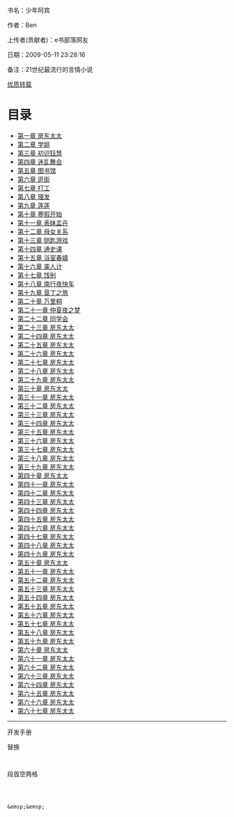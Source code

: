 书名：少年阿宾

作者：Ben

上传者(贡献者)：e书部落网友

日期：2009-05-11 23:28:16

备注：21世纪最流行的言情小说

[优质转载](https://ben1998.com/)

# 目录
- [第一章 房东太太](/少年阿宾/1)
- [第二章 学姐](/少年阿宾/2)
- [第三章 初识钰慧](/少年阿宾/3)
- [第四章 迷乱舞会](/少年阿宾/4)
- [第五章 图书馆](/少年阿宾/5)
- [第六章 逛街](/少年阿宾/6)
- [第七章 打工](/少年阿宾/7)
- [第八章 理发](/少年阿宾/8)
- [第九章 莲莲](/少年阿宾/9)
- [第十章 寒假开始](/少年阿宾/10)
- [第十一章 表妹孟卉](/少年阿宾/11)
- [第十二章 母女关系](/少年阿宾/12)
- [第十三章 钥匙游戏](/少年阿宾/13)
- [第十四章 通史课](/少年阿宾/14)
- [第十五章 浴室春嬉](/少年阿宾/15)
- [第十六章 美人计](/少年阿宾/16)
- [第十七章 饯别](/少年阿宾/17)
- [第十八章 南行夜快车](/少年阿宾/18)
- [第十九章 垦丁之旅](/少年阿宾/19)
- [第二十章 万里桐](/少年阿宾/20)
- [第二十一章 仲夏夜之梦](/少年阿宾/21)
- [第二十二章 同学会](/少年阿宾/22)
- [第二十三章 房东太太](/少年阿宾/23)
- [第二十四章 房东太太](/少年阿宾/24)
- [第二十五章 房东太太](/少年阿宾/25)
- [第二十六章 房东太太](/少年阿宾/26)
- [第二十七章 房东太太](/少年阿宾/27)
- [第二十八章 房东太太](/少年阿宾/28)
- [第二十九章 房东太太](/少年阿宾/29)
- [第三十章 房东太太](/少年阿宾/30)
- [第三十一章 房东太太](/少年阿宾/31)
- [第三十二章 房东太太](/少年阿宾/32)
- [第三十三章 房东太太](/少年阿宾/33)
- [第三十四章 房东太太](/少年阿宾/34)
- [第三十五章 房东太太](/少年阿宾/35)
- [第三十六章 房东太太](/少年阿宾/36)
- [第三十七章 房东太太](/少年阿宾/37)
- [第三十八章 房东太太](/少年阿宾/38)
- [第三十九章 房东太太](/少年阿宾/39)
- [第四十章 房东太太](/少年阿宾/40)
- [第四十一章 房东太太](/少年阿宾/41)
- [第四十二章 房东太太](/少年阿宾/42)
- [第四十三章 房东太太](/少年阿宾/43)
- [第四十四章 房东太太](/少年阿宾/44)
- [第四十五章 房东太太](/少年阿宾/45)
- [第四十六章 房东太太](/少年阿宾/46)
- [第四十七章 房东太太](/少年阿宾/47)
- [第四十八章 房东太太](/少年阿宾/48)
- [第四十九章 房东太太](/少年阿宾/49)
- [第五十章 房东太太](/少年阿宾/50)
- [第五十一章 房东太太](/少年阿宾/51)
- [第五十二章 房东太太](/少年阿宾/52)
- [第五十三章 房东太太](/少年阿宾/53)
- [第五十四章 房东太太](/少年阿宾/54)
- [第五十五章 房东太太](/少年阿宾/55)
- [第五十六章 房东太太](/少年阿宾/56)
- [第五十七章 房东太太](/少年阿宾/57)
- [第五十八章 房东太太](/少年阿宾/58)
- [第五十九章 房东太太](/少年阿宾/59)
- [第六十章 房东太太](/少年阿宾/60)
- [第六十一章 房东太太](/少年阿宾/61)
- [第六十二章 房东太太](/少年阿宾/62)
- [第六十三章 房东太太](/少年阿宾/63)
- [第六十四章 房东太太](/少年阿宾/64)
- [第六十五章 房东太太](/少年阿宾/65)
- [第六十六章 房东太太](/少年阿宾/66)
- [第六十七章 房东太太](/少年阿宾/67)
---



开发手册

替换
```

```
```

```
段首空两格
```
　　
```
```

&emsp;&emsp;

```